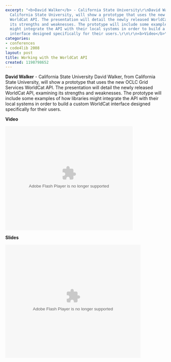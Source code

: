 ```yaml
---
excerpt: "<b>David Walker</b> - California State University\r\nDavid Walker, from
  California State University, will show a prototype that uses the new OCLC Grid Services
  WorldCat API. The presentation will detail the newly released WorldCat API, examining
  its strengths and weaknesses. The prototype will include some examples of how libraries
  might integrate the API with their local systems in order to build a custom WorldCat
  interface designed specifically for their users.\r\n\r\n<b>Video</b>\r\n\r"
categories:
- conferences
- code4lib 2008
layout: post
title: Working with the WorldCat API
created: 1198798652
---
```

<b>David Walker</b> - California State University
David Walker, from California State University, will show a prototype that uses the new OCLC Grid Services WorldCat API. The presentation will detail the newly released WorldCat API, examining its strengths and weaknesses. The prototype will include some examples of how libraries might integrate the API with their local systems in order to build a custom WorldCat interface designed specifically for their users.

<b>Video</b>

<embed style="width:400px; height:326px;" id="VideoPlayback" type="application/x-shockwave-flash" src="http://video.google.com/googleplayer.swf?docId=8391089967522578495&hl=en" flashvars=""> </embed>

<b>Slides</b>

<div style="width:425px;text-align:left" id="__ss_354521"><object style="margin:0px" width="425" height="355"><param name="movie" value="http://static.slideshare.net/swf/ssplayer2.swf?doc=worlcatapiwalker-1208275721254612-9"/><param name="allowFullScreen" value="true"/><param name="allowScriptAccess" value="always"/><embed src="http://static.slideshare.net/swf/ssplayer2.swf?doc=worlcatapiwalker-1208275721254612-9" type="application/x-shockwave-flash" allowscriptaccess="always" allowfullscreen="true" width="425" height="355"></embed></object></div>
